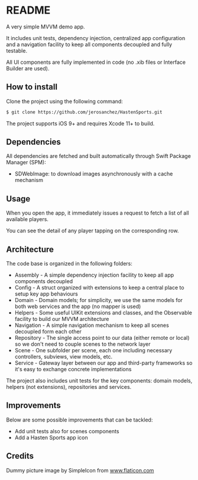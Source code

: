 #  README

A very simple MVVM demo app.

It includes unit tests, dependency injection, centralized app configuration and a navigation facility to keep all components decoupled and fully testable.

All UI components are fully implemented in code (no .xib files or Interface Builder are used).

## How to install

Clone the project using the following command:

```bash
$ git clone https://github.com/jerosanchez/HastenSports.git
```

The project supports iOS 9+ and requires Xcode 11+ to build.

## Dependencies

All dependencies are fetched and built automatically through Swift Package Manager (SPM):

- SDWebImage: to download images asynchronously with a cache mechanism

## Usage

When you open the app, it immediately issues a request to fetch a list of all available players.

You can see the detail of any player tapping on the corresponding row.

## Architecture

The code base is organized in the following folders:

- Assembly - A simple dependency injection facility to keep all app components decoupled
- Config - A struct organized with extensions to keep a central place to setup key app behaviours 
- Domain - Domain models; for simplicity, we use the same models for both web services and the app (no mapper is used)
- Helpers - Some useful UIKit extensions and classes, and the Observable facility to build our MVVM architecture
- Navigation - A simple navigation mechanism to keep all scenes decoupled form each other
- Repository - The single access point to our data (either remote or local) so we don't need to couple scenes to the network layer 
- Scene - One subfolder per scene, each one including necessary controllers, subviews, view models, etc.
- Service - Gateway layer between our app and third-party frameworks so it's easy to exchange concrete implementations

The project also includes unit tests for the key components: domain models, helpers (not extensions), repositories and services.

## Improvements

Below are some possible improvements that can be tackled:

- Add unit tests also for scenes components
- Add a Hasten Sports app icon

## Credits

Dummy picture image by SimpleIcon from www.flaticon.com
